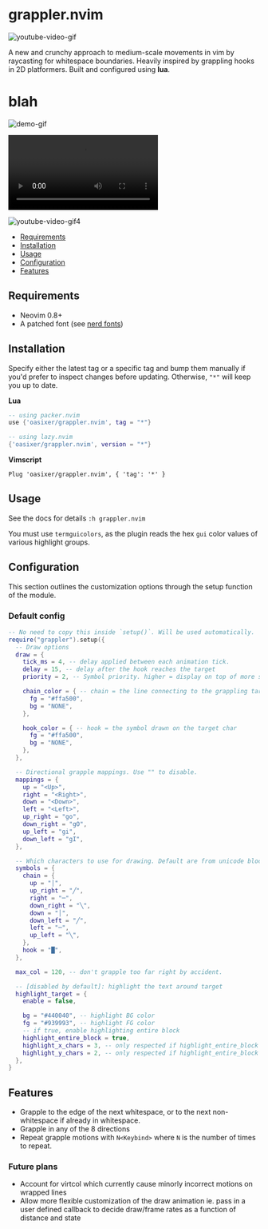 # grappler.nvim

![youtube-video-gif](https://github.com/Oasixer/grappler.nvim/assets/24990515/0765b750-f971-4506-bdae-92c3e23b3e21)

A new and crunchy approach to medium-scale movements in vim by raycasting for whitespace boundaries.
Heavily inspired by grappling hooks in 2D platformers. Built and configured using <b>lua</b>.

# blah

![demo-gif](https://kaelan.xyz/images/grappler.gif)

![demo-gif2](https://kaelan.xyz/images/grappler.mp4)

![youtube-video-gif4](https://github.com/Oasixer/grappler.nvim/assets/24990515/0765b750-f971-4506-bdae-92c3e23b3e21)

<!--toc:start-->

- [Requirements](#requirements)
- [Installation](#installation)
- [Usage](#usage)
- [Configuration](#configuration)
- [Features](#features)

<!--toc:end-->

## Requirements

- Neovim 0.8+
- A patched font (see [nerd fonts](https://github.com/ryanoasis/nerd-fonts))

## Installation

Specify either the latest tag or a specific tag and bump them manually if you'd prefer to inspect changes before updating.
Otherwise, `"*"` will keep you up to date.

**Lua**

```lua
-- using packer.nvim
use {'oasixer/grappler.nvim', tag = "*"}

-- using lazy.nvim
{'oasixer/grappler.nvim', version = "*"}
```

**Vimscript**

```vim
Plug 'oasixer/grappler.nvim', { 'tag': '*' }
```

## Usage

See the docs for details `:h grappler.nvim`

You must use `termguicolors`, as the plugin reads the hex `gui` color values of various highlight groups.

## Configuration

This section outlines the customization options through the setup function of the module.

### Default config

```lua
-- No need to copy this inside `setup()`. Will be used automatically.
require("grappler").setup({
  -- Draw options
  draw = {
    tick_ms = 4, -- delay applied between each animation tick.
    delay = 15, -- delay after the hook reaches the target
    priority = 2, -- Symbol priority. higher = display on top of more symbols.

    chain_color = { -- chain = the line connecting to the grappling target
      fg = "#ffa500",
      bg = "NONE",
    },

    hook_color = { -- hook = the symbol drawn on the target char
      fg = "#ffa500",
      bg = "NONE",
    },
  },

  -- Directional grapple mappings. Use "" to disable.
  mappings = {
    up = "<Up>",
    right = "<Right>",
    down = "<Down>",
    left = "<Left>",
    up_right = "go",
    down_right = "gO",
    up_left = "gi",
    down_left = "gI",
  },

  -- Which characters to use for drawing. Default are from unicode block codes
  symbols = {
    chain = {
      up = "│",
      up_right = "╱",
      right = "─",
      down_right = "╲",
      down = "│",
      down_left = "╱",
      left = "─",
      up_left = "╲",
    },
    hook = "█",
  },

  max_col = 120, -- don't grapple too far right by accident.

  -- [disabled by default]: highlight the text around target
  highlight_target = {
    enable = false,

    bg = "#440040", -- highlight BG color
    fg = "#939993", -- highlight FG color
    -- if true, enable highlighting entire block
    highlight_entire_block = true,
    highlight_x_chars = 3, -- only respected if highlight_entire_block == false
    highlight_y_chars = 2, -- only respected if highlight_entire_block == false
  },
}
```

## Features

- Grapple to the edge of the next whitespace, or to the next non-whitespace if already in whitespace.
- Grapple in any of the 8 directions
- Repeat grapple motions with `N<Keybind>` where `N` is the number of times to repeat.

### Future plans

- Account for virtcol which currently cause minorly incorrect motions on wrapped lines
- Allow more flexible customization of the draw animation ie. pass in a user defined callback to decide draw/frame rates as a function of distance and state
